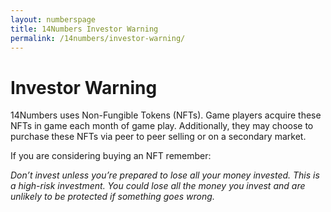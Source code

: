 ```yaml
---
layout: numberspage
title: 14Numbers Investor Warning
permalink: /14numbers/investor-warning/
---
```


# Investor Warning

14Numbers uses Non-Fungible Tokens (NFTs). Game players acquire these NFTs in game each month of game play. Additionally, they may choose to purchase these NFTs via peer to peer selling or on a secondary market. 

If you are considering buying an NFT remember: 

*Don’t invest unless you’re prepared to lose all your money invested. This is a high-risk investment. You could lose all the money you invest and are unlikely to be protected if something goes wrong.*


